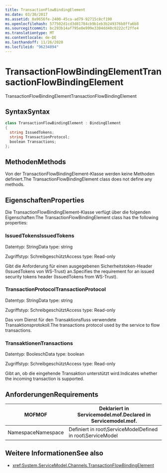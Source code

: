 ```yaml
---
title: TransactionFlowBindingElement
ms.date: 03/30/2017
ms.assetid: 0a9656fe-2400-45ca-ad79-92715c8cf190
ms.openlocfilehash: 577502d1cd3d81784cb9b1eb3b249376b8ffa6b8
ms.sourcegitcommit: bc293b14af795e0e999e3304dd40c0222cf2ffe4
ms.translationtype: MT
ms.contentlocale: de-DE
ms.lasthandoff: 11/26/2020
ms.locfileid: "96234894"
---
```

# <a name="transactionflowbindingelement"></a><span data-ttu-id="2d8d7-102">TransactionFlowBindingElement</span><span class="sxs-lookup"><span data-stu-id="2d8d7-102">TransactionFlowBindingElement</span></span>

<span data-ttu-id="2d8d7-103">TransactionFlowBindingElement</span><span class="sxs-lookup"><span data-stu-id="2d8d7-103">TransactionFlowBindingElement</span></span>  
  
## <a name="syntax"></a><span data-ttu-id="2d8d7-104">Syntax</span><span class="sxs-lookup"><span data-stu-id="2d8d7-104">Syntax</span></span>  
  
```csharp
class TransactionFlowBindingElement : BindingElement  
{  
  string IssuedTokens;  
  string TransactionProtocol;  
  boolean Transactions;  
};  
```  
  
## <a name="methods"></a><span data-ttu-id="2d8d7-105">Methoden</span><span class="sxs-lookup"><span data-stu-id="2d8d7-105">Methods</span></span>  

 <span data-ttu-id="2d8d7-106">Von der TransactionFlowBindingElement-Klasse werden keine Methoden definiert.</span><span class="sxs-lookup"><span data-stu-id="2d8d7-106">The TransactionFlowBindingElement class does not define any methods.</span></span>  
  
## <a name="properties"></a><span data-ttu-id="2d8d7-107">Eigenschaften</span><span class="sxs-lookup"><span data-stu-id="2d8d7-107">Properties</span></span>  

 <span data-ttu-id="2d8d7-108">Die TransactionFlowBindingElement-Klasse verfügt über die folgenden Eigenschaften:</span><span class="sxs-lookup"><span data-stu-id="2d8d7-108">The TransactionFlowBindingElement class has the following properties:</span></span>  
  
### <a name="issuedtokens"></a><span data-ttu-id="2d8d7-109">IssuedTokens</span><span class="sxs-lookup"><span data-stu-id="2d8d7-109">IssuedTokens</span></span>  

 <span data-ttu-id="2d8d7-110">Datentyp: String</span><span class="sxs-lookup"><span data-stu-id="2d8d7-110">Data type: string</span></span>  
  
 <span data-ttu-id="2d8d7-111">Zugriffstyp: Schreibgeschützt</span><span class="sxs-lookup"><span data-stu-id="2d8d7-111">Access type: Read-only</span></span>  
  
 <span data-ttu-id="2d8d7-112">Gibt die Anforderung für einen ausgegebenen Sicherheitstoken-Header (IssuedTokens von WS-Trust) an.</span><span class="sxs-lookup"><span data-stu-id="2d8d7-112">Specifies the requirement for an issued security tokens header (IssuedTokens from WS-Trust).</span></span>  
  
### <a name="transactionprotocol"></a><span data-ttu-id="2d8d7-113">TransactionProtocol</span><span class="sxs-lookup"><span data-stu-id="2d8d7-113">TransactionProtocol</span></span>  

 <span data-ttu-id="2d8d7-114">Datentyp: String</span><span class="sxs-lookup"><span data-stu-id="2d8d7-114">Data type: string</span></span>  
  
 <span data-ttu-id="2d8d7-115">Zugriffstyp: Schreibgeschützt</span><span class="sxs-lookup"><span data-stu-id="2d8d7-115">Access type: Read-only</span></span>  
  
 <span data-ttu-id="2d8d7-116">Das vom Dienst für den Transaktionsfluss verwendete Transaktionsprotokoll.</span><span class="sxs-lookup"><span data-stu-id="2d8d7-116">The transactions protocol used by the service to flow transactions.</span></span>  
  
### <a name="transactions"></a><span data-ttu-id="2d8d7-117">Transaktionen</span><span class="sxs-lookup"><span data-stu-id="2d8d7-117">Transactions</span></span>  

 <span data-ttu-id="2d8d7-118">Datentyp: Boolesch</span><span class="sxs-lookup"><span data-stu-id="2d8d7-118">Data type: boolean</span></span>  
  
 <span data-ttu-id="2d8d7-119">Zugriffstyp: Schreibgeschützt</span><span class="sxs-lookup"><span data-stu-id="2d8d7-119">Access type: Read-only</span></span>  
  
 <span data-ttu-id="2d8d7-120">Gibt an, ob die eingehende Transaktion unterstützt wird.</span><span class="sxs-lookup"><span data-stu-id="2d8d7-120">Indicates whether the incoming transaction is supported.</span></span>  
  
## <a name="requirements"></a><span data-ttu-id="2d8d7-121">Anforderungen</span><span class="sxs-lookup"><span data-stu-id="2d8d7-121">Requirements</span></span>  
  
|<span data-ttu-id="2d8d7-122">MOF</span><span class="sxs-lookup"><span data-stu-id="2d8d7-122">MOF</span></span>|<span data-ttu-id="2d8d7-123">Deklariert in Servicemodel.mof.</span><span class="sxs-lookup"><span data-stu-id="2d8d7-123">Declared in Servicemodel.mof.</span></span>|  
|---------|-----------------------------------|  
|<span data-ttu-id="2d8d7-124">Namespace</span><span class="sxs-lookup"><span data-stu-id="2d8d7-124">Namespace</span></span>|<span data-ttu-id="2d8d7-125">Definiert in root\ServiceModel</span><span class="sxs-lookup"><span data-stu-id="2d8d7-125">Defined in root\ServiceModel</span></span>|  
  
## <a name="see-also"></a><span data-ttu-id="2d8d7-126">Weitere Informationen</span><span class="sxs-lookup"><span data-stu-id="2d8d7-126">See also</span></span>

- <xref:System.ServiceModel.Channels.TransactionFlowBindingElement>
